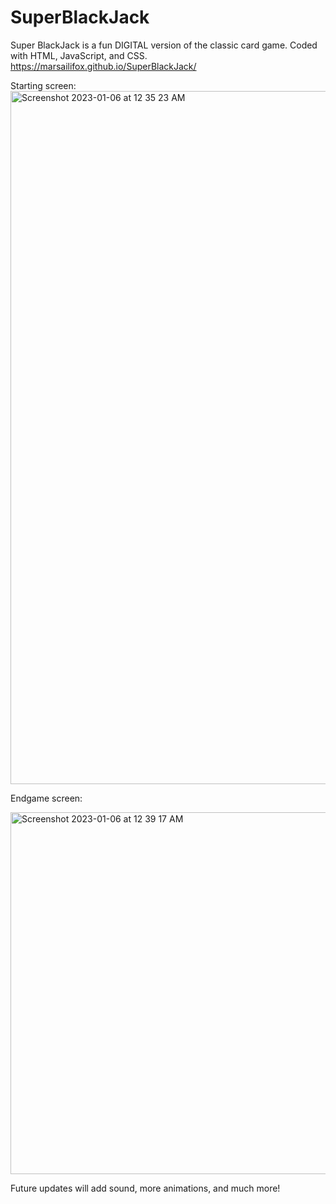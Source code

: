 # SuperBlackJack

Super BlackJack is a fun DIGITAL version of the classic card game.
Coded with HTML, JavaScript, and CSS.
https://marsailifox.github.io/SuperBlackJack/

Starting screen:
<img width="1109" alt="Screenshot 2023-01-06 at 12 35 23 AM" src="https://user-images.githubusercontent.com/110638501/210963199-db325cbb-fe85-4195-88d5-25b71cd020bd.png">

Endgame screen:

<img width="579" alt="Screenshot 2023-01-06 at 12 39 17 AM" src="https://user-images.githubusercontent.com/110638501/210963956-0644ad77-188e-487c-a3b4-275f29539806.png">

Future updates will add sound, more animations, and much more!
